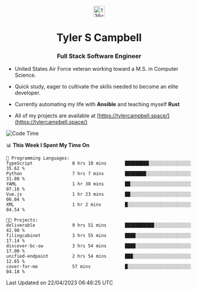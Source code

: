 <p align="center">
<a href="https://www.linkedin.com/in/t36campbell" target="blank"><img align="center" src="https://ik.imagekit.io/t36campbell/Portfolio/linkedin.png.original_m8bbGgPh6.png" alt="t36campbell" height="30" width="30" /></a>
</p>
<h1 align="center">Tyler S Campbell</h1>
<h3 align="center">Full Stack Software Engineer</h3>

* United States Air Force veteran working toward a M.S. in Computer Science.

* Quick study, eager to cultivate the skills needed to become an elite developer.

* Currently automating my life with **Ansible** and teaching myself **Rust**

* All of my projects are available at [https://tylercampbell.space/](https://tylercampbell.space/)

<!--START_SECTION:waka-->
![Code Time](http://img.shields.io/badge/Code%20Time-2%2C414%20hrs%2023%20mins-blue)

📊 **This Week I Spent My Time On** 

```text
💬 Programming Languages: 
TypeScript               8 hrs 10 mins       █████████░░░░░░░░░░░░░░░░   35.62 % 
Python                   7 hrs 7 mins        ████████░░░░░░░░░░░░░░░░░   31.08 % 
YAML                     1 hr 38 mins        ██░░░░░░░░░░░░░░░░░░░░░░░   07.16 % 
Vue.js                   1 hr 23 mins        ██░░░░░░░░░░░░░░░░░░░░░░░   06.04 % 
XML                      1 hr 2 mins         █░░░░░░░░░░░░░░░░░░░░░░░░   04.54 % 

🐱‍💻 Projects: 
deliverable              9 hrs 51 mins       ███████████░░░░░░░░░░░░░░   42.98 % 
filingcabinet            3 hrs 55 mins       ████░░░░░░░░░░░░░░░░░░░░░   17.14 % 
discover-bc-sw           3 hrs 54 mins       ████░░░░░░░░░░░░░░░░░░░░░   17.00 % 
unified-endpoint         2 hrs 54 mins       ███░░░░░░░░░░░░░░░░░░░░░░   12.65 % 
cover-for-me             57 mins             █░░░░░░░░░░░░░░░░░░░░░░░░   04.18 % 
```


 Last Updated on 22/04/2023 06:46:25 UTC
<!--END_SECTION:waka-->
